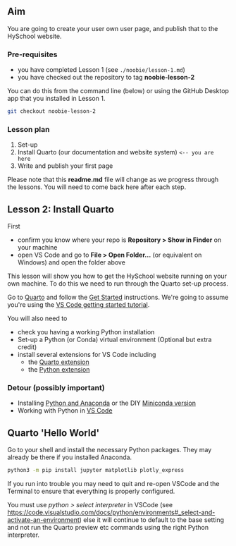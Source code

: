 ## Aim 

You are going to create your user own user page, and publish that to the HySchool website.

### Pre-requisites

- you have completed Lesson 1 (see `./noobie/lesson-1.md`)
- you have checked out the repository to tag **noobie-lesson-2**

You can do this from the command line (below) or using the GitHub Desktop app that you installed in Lesson 1.

```sh
git checkout noobie-lesson-2
```

### Lesson plan

1. Set-up 
2. Install Quarto (our documentation and website system) `<-- you are here`
3. Write and publish your first page

Please note that this **readme.md** file will change as we progress through the lessons. You will need to come back here after each step.

## Lesson 2: Install Quarto

First

- confirm you know where your repo is **Repository > Show in Finder** on your machine
- open VS Code and go to **File > Open Folder...** (or equivalent on Windows) and open the folder above

This lesson will show you how to get the HySchool website running on your own machine. To do this we need to run through the Quarto set-up process.

Go to [Quarto](https://quarto.org) and follow the [Get Started](https://quarto.org/docs/get-started/) instructions. We're going to assume you're using the [VS Code getting started tutorial](https://quarto.org/docs/get-started/hello/vscode.html).

You will also need to

- check you having a working Python installation
- Set-up a Python (or Conda) virtual environment (Optional but extra credit)
- install several extensions for VS Code including
  - the [Quarto extension](https://marketplace.visualstudio.com/items?itemName=quarto.quarto)
  - the [Python extension](https://marketplace.visualstudio.com/items?itemName=ms-python.python)


### Detour (possibly important)

- Installing [Python and Anaconda](https://carpentries.github.io/workshop-template/#python) or the DIY [Miniconda version](https://docs.conda.io/en/latest/miniconda.html)
- Working with Python in [VS Code](https://code.visualstudio.com/docs/languages/python)
  

## Quarto 'Hello World'

Go to your shell and install the necessary Python packages. They may already be there if you installed Anaconda.

```sh
python3 -m pip install jupyter matplotlib plotly_express
```

If you run into trouble you may need to quit and re-open VSCode and the Terminal to ensure that everything is properly configured.

You must use *python > select interpreter* in VSCode (see https://code.visualstudio.com/docs/python/environments#_select-and-activate-an-environment) else it will continue to default to the base setting and not run the Quarto preview etc commands using the right Python interpreter.
